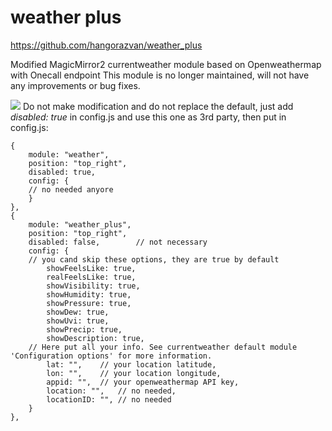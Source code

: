# weather plus

https://github.com/hangorazvan/weather_plus

Modified MagicMirror2 currentweather module based on Openweathermap with Onecall endpoint
This module is no longer maintained, will not have any improvements or bug fixes.

<img src=https://github.com/hangorazvan/weather_plus/blob/master/preview.png>
Do not make modification and do not replace the default, just add <i>disabled: true</i> in config.js and use this one as 3rd party, then put in config.js:

	{
		module: "weather", 
		position: "top_right",
		disabled: true,
		config: {
		// no needed anyore
		}
	}, 
	{
		module: "weather_plus",
		position: "top_right",
		disabled: false,        // not necessary
		config: {
		// you cand skip these options, they are true by default
			showFeelsLike: true,
			realFeelsLike: true,
			showVisibility: true,
			showHumidity: true,
			showPressure: true,
			showDew: true,
			showUvi: true,
			showPrecip: true,
			showDescription: true,
		// Here put all your info. See currentweather default module 'Configuration options' for more information.
			lat: "",	// your location latitude,
			lon: "",	// your location longitude,
			appid: "",	// your openweathermap API key,
			location: "", 	// no needed,
			locationID: "",	// no needed
		}
	},
